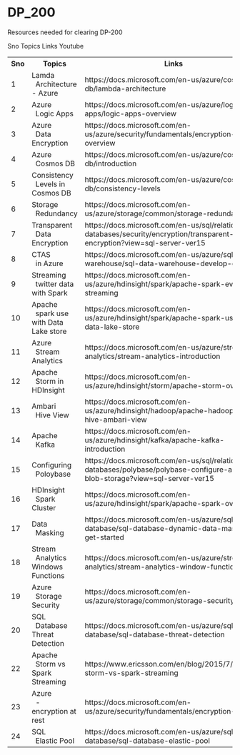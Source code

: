 # DP_200
Resources needed for clearing DP-200

Sno	Topics	Links	Youtube

<table class="tg">
  <tr>
    <th class="tg-0lax">Sno</th>
    <th class="tg-0lax">Topics</th>
    <th class="tg-0lax">Links</th>
    <th class="tg-0lax">Youtube</th>
  </tr>
  <tr>
    <td class="tg-0lax">1</td>
    <td class="tg-0lax">Lamda<br>&nbsp;&nbsp;Architecture - Azure</td>
    <td class="tg-0lax">https://docs.microsoft.com/en-us/azure/cosmos-db/lambda-architecture</td>
    <td class="tg-0lax">https://www.youtube.com/watch?v=AY2ucu4HgeQ</td>
  </tr>
  <tr>
    <td class="tg-0lax">2</td>
    <td class="tg-0lax">Azure<br>&nbsp;&nbsp;Logic Apps</td>
    <td class="tg-0lax">https://docs.microsoft.com/en-us/azure/logic-apps/logic-apps-overview</td>
    <td class="tg-0lax"> </td>
  </tr>
  <tr>
    <td class="tg-0lax">3</td>
    <td class="tg-0lax">Azure<br>&nbsp;&nbsp;Data Encryption</td>
    <td class="tg-0lax">https://docs.microsoft.com/en-us/azure/security/fundamentals/encryption-overview</td>
    <td class="tg-0lax"> </td>
  </tr>
  <tr>
    <td class="tg-0lax">4</td>
    <td class="tg-0lax">Azure<br>&nbsp;&nbsp;Cosmos DB</td>
    <td class="tg-0lax">https://docs.microsoft.com/en-us/azure/cosmos-db/introduction</td>
    <td class="tg-0lax"> </td>
  </tr>
  <tr>
    <td class="tg-0lax">5</td>
    <td class="tg-0lax">Consistency<br>&nbsp;&nbsp;Levels in Cosmos DB</td>
    <td class="tg-0lax">https://docs.microsoft.com/en-us/azure/cosmos-db/consistency-levels</td>
    <td class="tg-0lax"> </td>
  </tr>
  <tr>
    <td class="tg-0lax">6</td>
    <td class="tg-0lax">Storage<br>&nbsp;&nbsp;Redundancy</td>
    <td class="tg-0lax">https://docs.microsoft.com/en-us/azure/storage/common/storage-redundancy</td>
    <td class="tg-0lax"> </td>
  </tr>
  <tr>
    <td class="tg-0lax">7</td>
    <td class="tg-0lax">Transparent<br>&nbsp;&nbsp;Data Encryption</td>
    <td class="tg-0lax">https://docs.microsoft.com/en-us/sql/relational-databases/security/encryption/transparent-data-encryption?view=sql-server-ver15</td>
    <td class="tg-0lax"> </td>
  </tr>
  <tr>
    <td class="tg-0lax">8</td>
    <td class="tg-0lax">CTAS<br>&nbsp;&nbsp;in Azure</td>
    <td class="tg-0lax">https://docs.microsoft.com/en-us/azure/sql-data-warehouse/sql-data-warehouse-develop-ctas</td>
    <td class="tg-0lax"> </td>
  </tr>
  <tr>
    <td class="tg-0lax">9</td>
    <td class="tg-0lax">Streaming<br>&nbsp;&nbsp;twitter data with Spark</td>
    <td class="tg-0lax">https://docs.microsoft.com/en-us/azure/hdinsight/spark/apache-spark-eventhub-streaming</td>
    <td class="tg-0lax">https://www.youtube.com/watch?v=sJ02fNsor3M</td>
  </tr>
  <tr>
    <td class="tg-0lax">10</td>
    <td class="tg-0lax">Apache<br>&nbsp;&nbsp;spark use with Data Lake store</td>
    <td class="tg-0lax">https://docs.microsoft.com/en-us/azure/hdinsight/spark/apache-spark-use-with-data-lake-store</td>
    <td class="tg-0lax"> </td>
  </tr>
  <tr>
    <td class="tg-0lax">11</td>
    <td class="tg-0lax">Azure<br>&nbsp;&nbsp;Stream Analytics</td>
    <td class="tg-0lax">https://docs.microsoft.com/en-us/azure/stream-analytics/stream-analytics-introduction</td>
    <td class="tg-0lax">https://www.youtube.com/watch?v=sJ02fNsor3M</td>
  </tr>
  <tr>
    <td class="tg-0lax">12</td>
    <td class="tg-0lax">Apache<br>&nbsp;&nbsp;Storm in HDInsight</td>
    <td class="tg-0lax">https://docs.microsoft.com/en-us/azure/hdinsight/storm/apache-storm-overview</td>
    <td class="tg-0lax"> </td>
  </tr>
  <tr>
    <td class="tg-0lax">13</td>
    <td class="tg-0lax">Ambari<br>&nbsp;&nbsp;Hive View</td>
    <td class="tg-0lax">https://docs.microsoft.com/en-us/azure/hdinsight/hadoop/apache-hadoop-use-hive-ambari-view</td>
    <td class="tg-0lax"> </td>
  </tr>
  <tr>
    <td class="tg-0lax">14</td>
    <td class="tg-0lax">Apache<br>&nbsp;&nbsp;Kafka</td>
    <td class="tg-0lax">https://docs.microsoft.com/en-us/azure/hdinsight/kafka/apache-kafka-introduction</td>
    <td class="tg-0lax"> </td>
  </tr>
  <tr>
    <td class="tg-0lax">15</td>
    <td class="tg-0lax">Configuring<br>&nbsp;&nbsp;Poloybase</td>
    <td class="tg-0lax">https://docs.microsoft.com/en-us/sql/relational-databases/polybase/polybase-configure-azure-blob-storage?view=sql-server-ver15</td>
    <td class="tg-0lax"> </td>
  </tr>
  <tr>
    <td class="tg-0lax">16</td>
    <td class="tg-0lax">HDInsight<br>&nbsp;&nbsp;Spark Cluster</td>
    <td class="tg-0lax">https://docs.microsoft.com/en-us/azure/hdinsight/spark/apache-spark-overview</td>
    <td class="tg-0lax"> </td>
  </tr>
  <tr>
    <td class="tg-0lax">17</td>
    <td class="tg-0lax">Data<br>&nbsp;&nbsp;Masking</td>
    <td class="tg-0lax">https://docs.microsoft.com/en-us/azure/sql-database/sql-database-dynamic-data-masking-get-started</td>
    <td class="tg-0lax"> </td>
  </tr>
  <tr>
    <td class="tg-0lax">18</td>
    <td class="tg-0lax">Stream<br>&nbsp;&nbsp;Analytics Windows Functions</td>
    <td class="tg-0lax">https://docs.microsoft.com/en-us/azure/stream-analytics/stream-analytics-window-functions</td>
    <td class="tg-0lax"> </td>
  </tr>
  <tr>
    <td class="tg-0lax">19</td>
    <td class="tg-0lax">Azure<br>&nbsp;&nbsp;Storage Security</td>
    <td class="tg-0lax">https://docs.microsoft.com/en-us/azure/storage/common/storage-security-guide</td>
    <td class="tg-0lax"> </td>
  </tr>
  <tr>
    <td class="tg-0lax">20</td>
    <td class="tg-0lax">SQL<br>&nbsp;&nbsp;Database Threat Detection</td>
    <td class="tg-0lax">https://docs.microsoft.com/en-us/azure/sql-database/sql-database-threat-detection</td>
    <td class="tg-0lax"> </td>
  </tr>
  <tr>
    <td class="tg-0lax">22</td>
    <td class="tg-0lax">Apache<br>&nbsp;&nbsp;Storm vs Spark Streaming</td>
    <td class="tg-0lax">https://www.ericsson.com/en/blog/2015/7/apache-storm-vs-spark-streaming</td>
    <td class="tg-0lax"> </td>
  </tr>
  <tr>
    <td class="tg-0lax">23</td>
    <td class="tg-0lax">Azure<br>&nbsp;&nbsp;- encryption at rest</td>
    <td class="tg-0lax">https://docs.microsoft.com/en-us/azure/security/fundamentals/encryption-atrest</td>
    <td class="tg-0lax"> </td>
  </tr>
  <tr>
    <td class="tg-0lax">24</td>
    <td class="tg-0lax">SQL<br>&nbsp;&nbsp;Elastic Pool</td>
    <td class="tg-0lax">https://docs.microsoft.com/en-us/azure/sql-database/sql-database-elastic-pool</td>
    <td class="tg-0lax"> </td>
  </tr>
</table>
